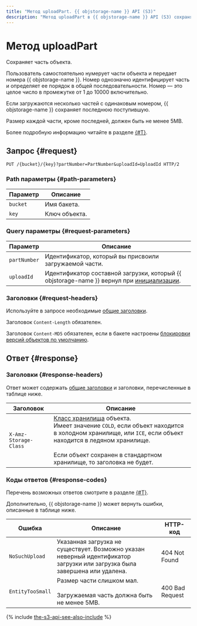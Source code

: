 ```yaml
---
title: "Метод uploadPart. {{ objstorage-name }} API (S3)"
description: "Метод uploadPart в {{ objstorage-name }} API (S3) сохраняет часть объекта. Пользователь самостоятельно нумерует части объекта и передает номера {{ objstorage-name }}. Номер однозначно идентифицирует часть и определяет ее порядок в общей последовательности. Номер — это целое число в промежутке от 1 до 10000 включительно."
---
```


# Метод uploadPart

Сохраняет часть объекта.

Пользователь самостоятельно нумерует части объекта и передает номера {{ objstorage-name }}. Номер однозначно идентифицирует часть и определяет ее порядок в общей последовательности. Номер — это целое число в промежутке от 1 до 10000 включительно.

Если загружаются несколько частей с одинаковым номером, {{ objstorage-name }} сохраняет последнюю поступившую.

Размер каждой части, кроме последней, должен быть не менее 5MB.

Более подробную информацию читайте в разделе [{#T}](../multipart.md).


## Запрос {#request}

```http
PUT /{bucket}/{key}?partNumber=PartNumber&uploadId=UploadId HTTP/2
```

### Path параметры {#path-parameters}

Параметр | Описание
----- | -----
`bucket` | Имя бакета.
`key` | Ключ объекта.


### Query параметры {#request-parameters}

Параметр | Описание
----- | -----
`partNumber` | Идентификатор, который вы присвоили загружаемой части.
`uploadId` | Идентификатор составной загрузки, который {{ objstorage-name }} вернул при [инициализации](startupload.md).


### Заголовки {#request-headers}

Используйте в запросе необходимые [общие заголовки](../common-request-headers.md).

Заголовок `Content-Length` обязателен.

Заголовок `Content-MD5` обязателен, если в бакете настроены [блокировки версий объектов по умолчанию](../../../concepts/object-lock.md#default).


## Ответ {#response}

### Заголовки {#response-headers}

Ответ может содержать [общие заголовки](../common-response-headers.md) и заголовки, перечисленные в таблице ниже.

Заголовок | Описание
----- | -----
`X-Amz-Storage-Class` | [Класс хранилища](../../../concepts/storage-class.md) объекта.<br/>Имеет значение `COLD`, если объект находится в холодном хранилище, или `ICE`, если объект находится в ледяном хранилище.<br/><br/>Если объект сохранен в стандартном хранилище, то заголовка не будет.


### Коды ответов {#response-codes}

Перечень возможных ответов смотрите в разделе [{#T}](../response-codes.md).

Дополнительно, {{ objstorage-name }} может вернуть ошибки, описанные в таблице ниже.

Ошибка | Описание | HTTP-код
----- | ----- | -----
`NoSuchUpload` | Указанная загрузка не существует. Возможно указан неверный идентификатор загрузки или загрузка была завершена или удалена. | 404 Not Found
`EntityTooSmall` | Размер части слишком мал.<br/><br/>Загружаемая часть должна быть не менее 5MB. | 400 Bad Request

{% include [the-s3-api-see-also-include](../../../../_includes/storage/the-s3-api-see-also-include.md) %}